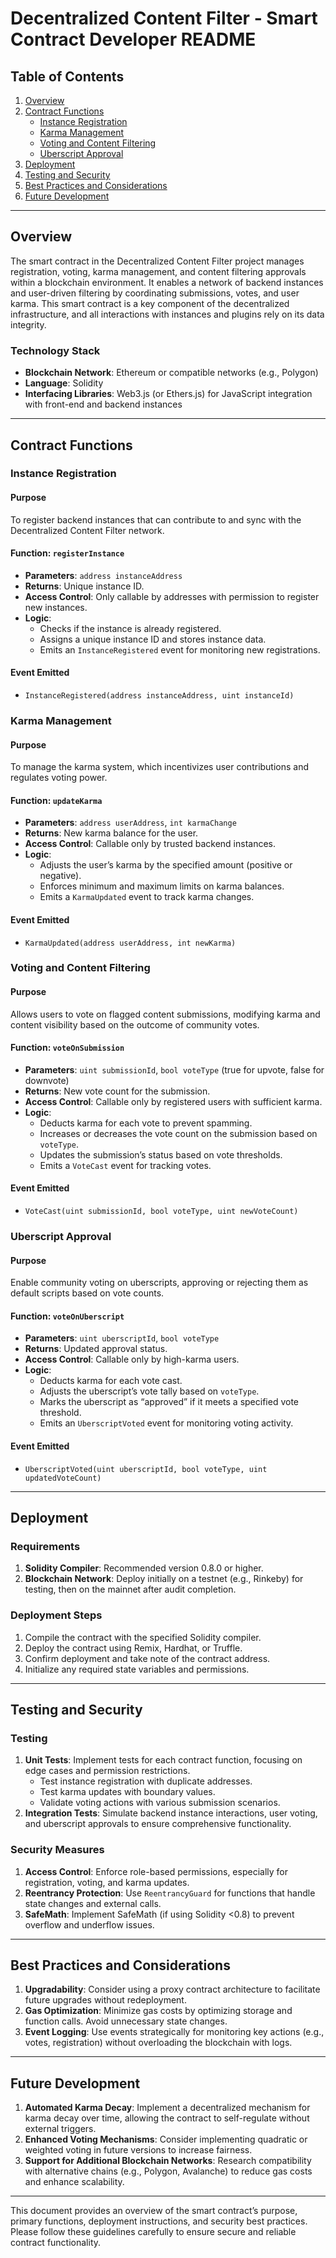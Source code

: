 # Decentralized Content Filter - Smart Contract Developer README

## Table of Contents
1. [Overview](#overview)
2. [Contract Functions](#contract-functions)
   - [Instance Registration](#instance-registration)
   - [Karma Management](#karma-management)
   - [Voting and Content Filtering](#voting-and-content-filtering)
   - [Uberscript Approval](#uberscript-approval)
3. [Deployment](#deployment)
4. [Testing and Security](#testing-and-security)
5. [Best Practices and Considerations](#best-practices-and-considerations)
6. [Future Development](#future-development)

---

## Overview
The smart contract in the Decentralized Content Filter project manages registration, voting, karma management, and content filtering approvals within a blockchain environment. It enables a network of backend instances and user-driven filtering by coordinating submissions, votes, and user karma. This smart contract is a key component of the decentralized infrastructure, and all interactions with instances and plugins rely on its data integrity.

### Technology Stack
- **Blockchain Network**: Ethereum or compatible networks (e.g., Polygon)
- **Language**: Solidity
- **Interfacing Libraries**: Web3.js (or Ethers.js) for JavaScript integration with front-end and backend instances

---

## Contract Functions

### Instance Registration
#### Purpose
To register backend instances that can contribute to and sync with the Decentralized Content Filter network.

#### Function: `registerInstance`
   - **Parameters**: `address instanceAddress`
   - **Returns**: Unique instance ID.
   - **Access Control**: Only callable by addresses with permission to register new instances.
   - **Logic**:
     - Checks if the instance is already registered.
     - Assigns a unique instance ID and stores instance data.
     - Emits an `InstanceRegistered` event for monitoring new registrations.

#### Event Emitted
   - `InstanceRegistered(address instanceAddress, uint instanceId)`

### Karma Management
#### Purpose
To manage the karma system, which incentivizes user contributions and regulates voting power.

#### Function: `updateKarma`
   - **Parameters**: `address userAddress`, `int karmaChange`
   - **Returns**: New karma balance for the user.
   - **Access Control**: Callable only by trusted backend instances.
   - **Logic**:
     - Adjusts the user’s karma by the specified amount (positive or negative).
     - Enforces minimum and maximum limits on karma balances.
     - Emits a `KarmaUpdated` event to track karma changes.

#### Event Emitted
   - `KarmaUpdated(address userAddress, int newKarma)`

### Voting and Content Filtering
#### Purpose
Allows users to vote on flagged content submissions, modifying karma and content visibility based on the outcome of community votes.

#### Function: `voteOnSubmission`
   - **Parameters**: `uint submissionId`, `bool voteType` (true for upvote, false for downvote)
   - **Returns**: New vote count for the submission.
   - **Access Control**: Callable only by registered users with sufficient karma.
   - **Logic**:
     - Deducts karma for each vote to prevent spamming.
     - Increases or decreases the vote count on the submission based on `voteType`.
     - Updates the submission’s status based on vote thresholds.
     - Emits a `VoteCast` event for tracking votes.

#### Event Emitted
   - `VoteCast(uint submissionId, bool voteType, uint newVoteCount)`

### Uberscript Approval
#### Purpose
Enable community voting on uberscripts, approving or rejecting them as default scripts based on vote counts.

#### Function: `voteOnUberscript`
   - **Parameters**: `uint uberscriptId`, `bool voteType`
   - **Returns**: Updated approval status.
   - **Access Control**: Callable only by high-karma users.
   - **Logic**:
     - Deducts karma for each vote cast.
     - Adjusts the uberscript’s vote tally based on `voteType`.
     - Marks the uberscript as “approved” if it meets a specified vote threshold.
     - Emits an `UberscriptVoted` event for monitoring voting activity.

#### Event Emitted
   - `UberscriptVoted(uint uberscriptId, bool voteType, uint updatedVoteCount)`

---

## Deployment

### Requirements
1. **Solidity Compiler**: Recommended version 0.8.0 or higher.
2. **Blockchain Network**: Deploy initially on a testnet (e.g., Rinkeby) for testing, then on the mainnet after audit completion.

### Deployment Steps
1. Compile the contract with the specified Solidity compiler.
2. Deploy the contract using Remix, Hardhat, or Truffle.
3. Confirm deployment and take note of the contract address.
4. Initialize any required state variables and permissions.

---

## Testing and Security

### Testing
1. **Unit Tests**: Implement tests for each contract function, focusing on edge cases and permission restrictions.
   - Test instance registration with duplicate addresses.
   - Test karma updates with boundary values.
   - Validate voting actions with various submission scenarios.
2. **Integration Tests**: Simulate backend instance interactions, user voting, and uberscript approvals to ensure comprehensive functionality.

### Security Measures
1. **Access Control**: Enforce role-based permissions, especially for registration, voting, and karma updates.
2. **Reentrancy Protection**: Use `ReentrancyGuard` for functions that handle state changes and external calls.
3. **SafeMath**: Implement SafeMath (if using Solidity <0.8) to prevent overflow and underflow issues.

---

## Best Practices and Considerations

1. **Upgradability**: Consider using a proxy contract architecture to facilitate future upgrades without redeployment.
2. **Gas Optimization**: Minimize gas costs by optimizing storage and function calls. Avoid unnecessary state changes.
3. **Event Logging**: Use events strategically for monitoring key actions (e.g., votes, registration) without overloading the blockchain with logs.

---

## Future Development

1. **Automated Karma Decay**: Implement a decentralized mechanism for karma decay over time, allowing the contract to self-regulate without external triggers.
2. **Enhanced Voting Mechanisms**: Consider implementing quadratic or weighted voting in future versions to increase fairness.
3. **Support for Additional Blockchain Networks**: Research compatibility with alternative chains (e.g., Polygon, Avalanche) to reduce gas costs and enhance scalability.

---

This document provides an overview of the smart contract’s purpose, primary functions, deployment instructions, and security best practices. Please follow these guidelines carefully to ensure secure and reliable contract functionality.
